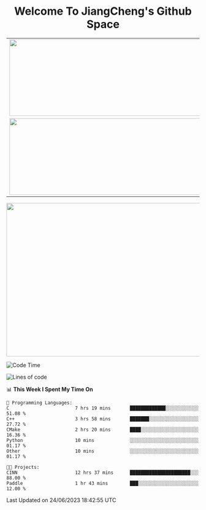 <h1 align="center">Welcome To JiangCheng's Github Space</h1>

<table align="center" frame="void" rules="none" >
  <tr>
    <td>
      <div align="center"> <img height="200px" width="500px"  src="https://github-readme-stats.vercel.app/api?username=thisjiang&hide_title=true&hide_border=true&layout=compact&show_icons=trueline_height=21&text_color=000&icon_color=000&bg_color=0,ea6161,ffc64d,fffc4d,52fa5a&theme=graywhite" /> </div>
    </td>
    <td>
      <div align="center"> <img height="200px" width="500px" src="https://github-readme-stats.vercel.app/api/top-langs/?username=thisjiang&hide_title=true&hide_border=true&layout=compact&langs_count=6&text_color=000&icon_color=fff&bg_color=0,52fa5a,4dfcff,c64dff&theme=graywhite" /> </div>
    </td>
  </tr>
  <tr>
    <td>
      <div align="center"> <img height="200px" width="500px" src="https://github-readme-streak-stats.herokuapp.com/?user=thisjiang&hide_title=true&hide_border=true&layout=compact&langs_count=6" /> </div>
    </td>
    <td>
      <div align="center"> 
      <a href="https://github.com/" target="_blank"><img style="margin: 10px" src="https://profilinator.rishav.dev/skills-assets/git-scm-icon.svg" alt="Git" height="50" /></a>  
      <a href="https://www.linux.org/" target="_blank"><img style="margin: 10px" src="https://profilinator.rishav.dev/skills-assets/linux-original.svg" alt="Linux" height="50" /></a>  
      <a href="https://www.gnu.org/software/bash/" target="_blank"><img style="margin: 10px" src="https://profilinator.rishav.dev/skills-assets/gnu_bash-icon.svg" alt="Bash" height="50" /></a>  
      </div>
    </td>
  </tr>
</table>

<div align="center"> <img height="400px" width="1000px" src="https://github-readme-activity-graph.cyclic.app/graph?username=thisjiang&theme=react&hide_title=true&hide_border=true&layout=compact&langs_count=6" /> </div></td>

<!--START_SECTION:waka-->
![Code Time](http://img.shields.io/badge/Code%20Time-176%20hrs%201%20min-blue)

![Lines of code](https://img.shields.io/badge/From%20Hello%20World%20I%27ve%20Written-469.7%20thousand%20lines%20of%20code-blue)

📊 **This Week I Spent My Time On** 

```text
💬 Programming Languages: 
C                        7 hrs 19 mins       █████████████░░░░░░░░░░░░   51.08 % 
C++                      3 hrs 58 mins       ███████░░░░░░░░░░░░░░░░░░   27.72 % 
CMake                    2 hrs 20 mins       ████░░░░░░░░░░░░░░░░░░░░░   16.36 % 
Python                   10 mins             ░░░░░░░░░░░░░░░░░░░░░░░░░   01.17 % 
Other                    10 mins             ░░░░░░░░░░░░░░░░░░░░░░░░░   01.17 % 

🐱‍💻 Projects: 
CINN                     12 hrs 37 mins      ██████████████████████░░░   88.00 % 
Paddle                   1 hr 43 mins        ███░░░░░░░░░░░░░░░░░░░░░░   12.00 % 
```


 Last Updated on 24/06/2023 18:42:55 UTC
<!--END_SECTION:waka-->
